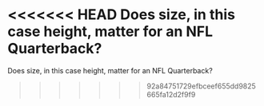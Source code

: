 <<<<<<< HEAD
Does size, in this case height, matter for an NFL Quarterback?
=======
Does size, in this case height, matter for an NFL Quarterback?
>>>>>>> 92a84751729efbceef655dd9825665fa12d2f9f9
